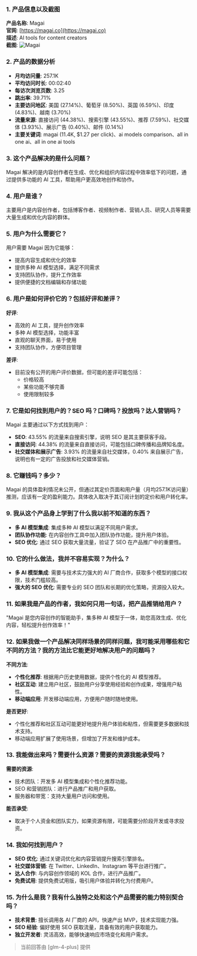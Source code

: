 ### 1. 产品信息以及截图

**产品名称**: Magai  
**官网**: [https://magai.co](https://magai.co)  
**描述**: AI tools for content creators  
**截图**: ![Magai](https://cdn-images.toolify.ai/170349974455372879.jpg)

### 2. 产品的数据分析

- **月均访问量**: 257.1K
- **平均访问时长**: 00:02:40
- **每访次浏览页数**: 3.25
- **跳出率**: 39.71%
- **主要访问地区**: 美国 (27.14%)、葡萄牙 (8.50%)、英国 (6.59%)、印度 (4.83%)、越南 (3.70%)
- **流量来源**: 直接访问 (44.38%)、搜索引擎 (43.55%)、推荐 (7.59%)、社交媒体 (3.93%)、展示广告 (0.40%)、邮件 (0.14%)
- **主要关键词**: magai (11.4K, $1.27 per click)、ai models comparison、all in one ai、all in one ai tools

### 3. 这个产品解决的是什么问题？

Magai 解决的是内容创作者在生成、优化和组织内容过程中效率低下的问题，通过提供多功能的 AI 工具，帮助用户更高效地创作和协作。

### 4. 用户是谁？

主要用户是内容创作者，包括博客作者、视频制作者、营销人员、研究人员等需要大量生成和优化内容的群体。

### 5. 用户为什么需要它？

用户需要 Magai 因为它能够：
- 提高内容生成和优化的效率
- 提供多种 AI 模型选择，满足不同需求
- 支持团队协作，提升工作效率
- 提供便捷的文档编辑和存储功能

### 6. 用户是如何评价它的？包括好评和差评？

**好评**:
- 高效的 AI 工具，提升创作效率
- 多种 AI 模型选择，功能丰富
- 直观的聊天界面，易于使用
- 支持团队协作，方便项目管理

**差评**:
- 目前没有公开的用户评价数据，但可能的差评可能包括：
  - 价格较高
  - 某些功能不够完善
  - 使用限制较多

### 7. 它是如何找到用户的？SEO 吗？口碑吗？投放吗？达人营销吗？

Magai 主要通过以下方式找到用户：
- **SEO**: 43.55% 的流量来自搜索引擎，说明 SEO 是其主要获客手段。
- **直接访问**: 44.38% 的流量来自直接访问，可能包括口碑传播和品牌知名度。
- **社交媒体和展示广告**: 3.93% 的流量来自社交媒体，0.40% 来自展示广告，说明也有一定的广告投放和社交媒体营销。

### 8. 它赚钱吗？多少？

Magai 的具体盈利情况未公开，但通过其定价页面和用户量（月均257.1K访问量）推测，应该有一定的盈利能力。具体收入取决于其订阅计划的定价和用户转化率。

### 9. 我从这个产品身上学到了什么我以前不知道的东西？

- **多 AI 模型集成**: 集成多种 AI 模型以满足不同用户需求。
- **团队协作功能**: 在内容创作工具中加入团队协作功能，提升用户体验。
- **SEO 优化**: 通过 SEO 获取大量流量，验证了 SEO 在产品推广中的重要性。

### 10. 它的什么做法，我并不容易实现？为什么？

- **多 AI 模型集成**: 需要与技术实力强大的 AI 厂商合作，获取多个模型的接口权限，技术门槛较高。
- **强大的 SEO 优化**: 需要专业的 SEO 团队和长期的优化策略，资源投入较大。

### 11. 如果我是产品的作者，我如何只用一句话，把产品推销给用户？

"Magai 是您内容创作的智能助手，集多种 AI 模型于一体，助您高效生成、优化内容，轻松提升创作效率！"

### 12. 如果我做一个产品解决同样场景的同样问题，我可能采用哪些和它不同的方法？我的方法比它能更好地解决用户的问题吗？

**不同方法**:
- **个性化推荐**: 根据用户历史使用数据，提供个性化的 AI 模型推荐。
- **社区互动**: 建立用户社区，鼓励用户分享使用经验和创作成果，增强用户粘性。
- **移动端应用**: 开发移动端应用，方便用户随时随地使用。

**是否更好**:
- 个性化推荐和社区互动可能更好地提升用户体验和粘性，但需要更多数据和技术支持。
- 移动端应用扩展了使用场景，但增加了开发和维护成本。

### 13. 我能做出来吗？需要什么资源？需要的资源我能承受吗？

**需要的资源**:
- 技术团队：开发多 AI 模型集成和个性化推荐功能。
- SEO 和营销团队：进行产品推广和用户获取。
- 服务器和带宽：支持大量用户访问和使用。

**能否承受**:
- 取决于个人资金和团队实力，如果资源有限，可能需要分阶段开发或寻求投资。

### 14. 我如何找到用户？

- **SEO 优化**: 通过关键词优化和内容营销提升搜索引擎排名。
- **社交媒体营销**: 在 Twitter、LinkedIn、Instagram 等平台进行推广。
- **达人合作**: 与内容创作领域的 KOL 合作，进行产品推广。
- **免费试用**: 提供免费试用版，吸引用户体验并转化为付费用户。

### 15. 为什么是我？我有什么独特之处和这个产品需要的能力特别契合吗？

- **技术背景**: 擅长调用各 AI 厂商的 API，快速产出 MVP，技术实现能力强。
- **SEO 经验**: 偏好使用 SEO 获取流量，具备有效的用户获取能力。
- **独立开发者**: 灵活高效，能够快速响应市场变化和用户需求。

> 当前回答由 [glm-4-plus] 提供